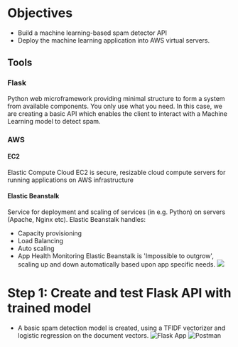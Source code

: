 # Objectives
- Build a machine learning-based spam detector API
- Deploy the machine learning application into AWS virtual servers.
## Tools
### Flask
Python web microframework providing minimal structure to form a system from available components. You only use what you need. In this case, we are creating a basic API which enables the client to interact with a Machine Learning model to detect spam. 
### AWS
#### EC2 
Elastic Compute Cloud EC2 is secure, resizable cloud compute servers for running applications on AWS infrastructure
#### Elastic Beanstalk
Service for deployment and scaling of services (in e.g. Python) on servers (Apache, Nginx etc).
Elastic Beanstalk handles:
- Capacity provisioning
- Load Balancing
- Auto scaling
- App Health Monitoring
Elastic Beanstalk is 'Impossible to outgrow', scaling up and down automatically based upon app specific needs.
![](https://d3c33hcgiwev3.cloudfront.net/imageAssetProxy.v1/cgYsx4TSSVaGLMeE0vlW5g_6a34335537e94515bc0c45d9f931a480_aeb-architecture2.png?expiry=1606694400000&hmac=zRrZhYkGDA7XTudCelq3MhIKVrX-v-fqrxCUw_pocQk)

# Step 1: Create and test Flask API with trained model
- A basic spam detection model is created, using a TFIDF vectorizer and logistic regression on the document vectors. 
![Flask App](https://i.imgur.com/9Ds3Uu5.png)
![Postman](https://i.imgur.com/sWEqqOS.png)

